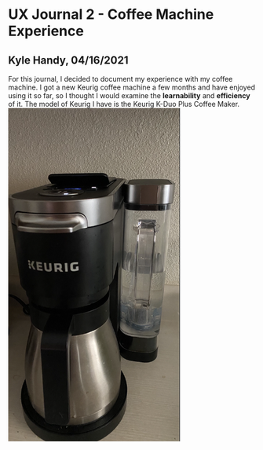 # UX Journal 2 - Coffee Machine Experience

## Kyle Handy, 04/16/2021

For this journal, I decided to document my experience with my coffee machine. I got a new Keurig coffee machine a few months and have enjoyed using it so far, so I thought I would examine the **learnability** and **efficiency** of it. The model of Keurig I have is the Keurig K-Duo Plus Coffee Maker.
<img src="https://github.com/UsabilityEngineering/ux-portfolio-khandy7/blob/master/UX_Journal2/Pictures/fullView.png" width=350 align=middle>
